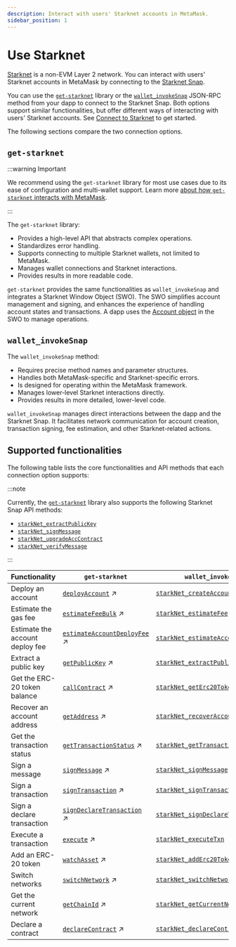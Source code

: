 ```yaml
---
description: Interact with users' Starknet accounts in MetaMask.
sidebar_position: 1
---
```


# Use Starknet

[Starknet](https://www.starknet.io/) is a non-EVM Layer 2 network.
You can interact with users' Starknet accounts in MetaMask by connecting to the
[Starknet Snap](https://snaps.metamask.io/snap/npm/consensys/starknet-snap/).

You can use the [`get-starknet`](https://github.com/starknet-io/get-starknet) library or the
[`wallet_invokeSnap`](/snaps/reference/wallet-api-for-snaps/#wallet_invokesnap) JSON-RPC method from
your dapp to connect to the Starknet Snap.
Both options support similar functionalities, but offer different ways of interacting with users'
Starknet accounts.
See [Connect to Starknet](connect-to-starknet.md) to get started.


The following sections compare the two connection options.

## `get-starknet`

:::warning Important

We recommend using the `get-starknet` library for most use cases due to its ease of configuration
and multi-wallet support.
Learn more [about how `get-starknet` interacts with MetaMask](about-get-starknet.md).

:::

The `get-starknet` library:

- Provides a high-level API that abstracts complex operations.
- Standardizes error handling.
- Supports connecting to multiple Starknet wallets, not limited to MetaMask.
- Manages wallet connections and Starknet interactions.
- Provides results in more readable code.

`get-starknet` provides the same functionalities as `wallet_invokeSnap` and integrates a Starknet
Window Object (SWO).
The SWO simplifies account management and signing, and enhances the  experience of handling account
states and transactions.
A dapp uses the [Account object](https://starknetjs.com/docs/API/classes/Account) in the SWO to manage operations.

## `wallet_invokeSnap`

The `wallet_invokeSnap` method:

- Requires precise method names and parameter structures.
- Handles both MetaMask-specific and Starknet-specific errors.
- Is designed for operating within the MetaMask framework.
- Manages lower-level Starknet interactions directly.
- Provides results in more detailed, lower-level code.

`wallet_invokeSnap` manages direct interactions between the dapp and the Starknet Snap.
It facilitates network communication for account creation, transaction signing, fee estimation, and
other Starknet-related actions.


## Supported functionalities

The following table lists the core functionalities and API methods that each connection option supports:

:::note

Currently, the [`get-starknet`](https://github.com/starknet-io/get-starknet) library also supports the
following Starknet Snap API methods:

- [`starkNet_extractPublicKey`](../../../reference/non-evm-apis/starknet-snap-api.md#starknet_extractpublickey)
- [`starkNet_signMessage`](../../../reference/non-evm-apis/starknet-snap-api.md#starknet_signmessage)
- [`starkNet_upgradeAccContract`](../../../reference/non-evm-apis/starknet-snap-api.md#starknet_upgradeacccontract)
- [`starkNet_verifyMessage`](../../../reference/non-evm-apis/starknet-snap-api.md#starknet_verifymessage)

:::

| Functionality                   | `get-starknet`                                                                                                                                             | `wallet_invokeSnap`                                                                                                           |
|---------------------------------|------------------------------------------------------------------------------------------------------------------------------------------------------------|-------------------------------------------------------------------------------------------------------------------------------|
| Deploy an account               | [`deployAccount`](https://starknetjs.com/docs/API/classes/Account/#deployaccount) ↗                                                                         | [`starkNet_createAccount`](../../../reference/non-evm-apis/starknet-snap-api.md#starknet_createaccount)                       |
| Estimate the gas fee            | [`estimateFeeBulk`](https://starknetjs.com/docs/API/classes/Account/#estimatefeebulk) ↗                                                                     | [`starkNet_estimateFee`](../../../reference/non-evm-apis/starknet-snap-api.md#starknet_estimatefee)                           |
| Estimate the account deploy fee | [`estimateAccountDeployFee`](https://starknetjs.com/docs/API/classes/Account/#estimateaccountdeployfee) ↗                                                   | [`starkNet_estimateAccountDeployFee`](../../../reference/non-evm-apis/starknet-snap-api.md#starknet_estimateaccountdeployfee) |
| Extract a public key            | [`getPublicKey`](https://starknetjs.com/docs/api/classes/Signer/#getpubkey) ↗                                                                               | [`starkNet_extractPublicKey`](../../../reference/non-evm-apis/starknet-snap-api.md#starknet_extractpublickey)                 |
| Get the ERC-20 token balance    | [`callContract`](http://starknetjs.com/docs/API/classes/Provider/#callcontract) ↗                                                                           | [`starkNet_getErc20TokenBalance`](../../../reference/non-evm-apis/starknet-snap-api.md#starknet_geterc20tokenbalance)         |
| Recover an account address      | [`getAddress`](https://github.com/starknet-io/get-starknet/blob/ff37390b25b8368ebeb5f2323e2d8826964b41ae/packages/core/src/StarknetWindowObject.ts#L95) ↗   | [`starkNet_recoverAccounts`](../../../reference/non-evm-apis/starknet-snap-api.md#starknet_recoveraccounts)                   |
| Get the transaction status      | [`getTransactionStatus`](https://starknetjs.com/docs/API/classes/Account/#gettransactionstatus) ↗                                                           | [`starkNet_getTransactionStatus`](../../../reference/non-evm-apis/starknet-snap-api.md#starknet_gettransactionstatus)         |
| Sign a message                  | [`signMessage`](https://starknetjs.com/docs/API/classes/Signer#signmessage) ↗                                                                               | [`starkNet_signMessage`](../../../reference/non-evm-apis/starknet-snap-api.md#starknet_signmessage)                           |
| Sign a transaction              | [`signTransaction`](https://starknetjs.com/docs/API/classes/Signer#signtransaction) ↗                                                                       | [`starkNet_signTransaction`](../../../reference/non-evm-apis/starknet-snap-api.md#starknet_signtransaction)                   |
| Sign a declare transaction      | [`signDeclareTransaction`](https://starknetjs.com/docs/API/classes/Signer#signdeclaretransaction) ↗                                                         | [`starkNet_signDeclareTransaction`](../../../reference/non-evm-apis/starknet-snap-api.md#starknet_signdeclaretransaction)     |
| Execute a transaction           | [`execute`](https://starknetjs.com/docs/API/classes/Account/#execute) ↗                                                                                     | [`starkNet_executeTxn`](../../../reference/non-evm-apis/starknet-snap-api.md#starknet_executetxn)                             |
| Add an ERC-20 token             | [`watchAsset`](https://github.com/starknet-io/get-starknet/blob/ff37390b25b8368ebeb5f2323e2d8826964b41ae/packages/core/src/StarknetWindowObject.ts#L58) ↗   | [`starkNet_addErc20Token`](../../../reference/non-evm-apis/starknet-snap-api.md#starknet_adderc20token)                       |
| Switch networks                 | [`switchNetwork`](https://github.com/starknet-io/get-starknet/blob/ff37390b25b8368ebeb5f2323e2d8826964b41ae/packages/core/src/StarknetWindowObject.ts#L58) ↗ | [`starkNet_switchNetwork`](../../../reference/non-evm-apis/starknet-snap-api.md#starknet_switchnetwork)                       |
| Get the current network         | [`getChainId`](https://starknetjs.com/docs/API/classes/Provider#getchainid) ↗                                                                               | [`starkNet_getCurrentNetwork`](../../../reference/non-evm-apis/starknet-snap-api.md#starknet_getcurrentnetwork)               |
| Declare a contract              | [`declareContract`](https://starknetjs.com/docs/API/classes/Account/#declarecontract) ↗                                                                     | [`starkNet_declareContract`](../../../reference/non-evm-apis/starknet-snap-api.md#starknet_declarecontract)                   |

